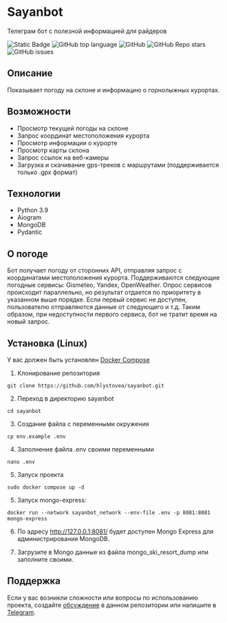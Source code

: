 # Sayanbot
Телеграм бот с полезной информацией для райдеров

![Static Badge](https://img.shields.io/badge/hlystovea-sayanbot-sayanbot)
![GitHub top language](https://img.shields.io/github/languages/top/hlystovea/sayanbot)
![GitHub](https://img.shields.io/github/license/hlystovea/sayanbot)
![GitHub Repo stars](https://img.shields.io/github/stars/hlystovea/sayanbot)
![GitHub issues](https://img.shields.io/github/issues/hlystovea/sayanbot)

## Описание
Показывает погоду на склоне и информацию о горнолыжных курортах.

## Возможности
- Просмотр текущей погоды на склоне
- Запрос координат местоположения курорта
- Просмотр информации о курорте
- Просмотр карты склона
- Запрос ссылок на веб-камеры
- Загрузка и скачивание gps-треков с маршрутами (поддерживается только .gpx формат)

## Технологии
- Python 3.9
- Aiogram
- MongoDB
- Pydantic

## О погоде
Бот получает погоду от сторонних API, отправляя запрос c координатами местоположения курорта. Поддерживаются следующие погодные сервисы: Gismeteo, Yandex, OpenWeather. Опрос сервисов происходит параллельно, но результат отдается по приоритету в указанном выше порядке. Если первый сервис не доступен, пользователю отправляются данные от следующего и т.д. Таким образом, при недоступности первого сервиса, бот не тратит время на новый запрос. 

## Установка (Linux)
У вас должен быть установлен [Docker Compose](https://docs.docker.com/compose/)

1. Клонирование репозитория 

```git clone https://github.com/hlystovea/sayanbot.git```  

2. Переход в директорию sayanbot

```cd sayanbot```

3. Создание файла с переменными окружения

```cp env.example .env```

4. Заполнение файла .env своими переменными

```nano .env```

5. Запуск проекта

```sudo docker compose up -d```

5. Запуск mongo-express:

```docker run --network sayanbot_network --env-file .env -p 8081:8081 mongo-express```

6. По адресу http://127.0.0.1:8081/ будет доступен Mongo Express для администрирования MongoDB.

7. Загрузите в Mongo данные из файла mongo_ski_resort_dump или заполните своими.

## Поддержка
Если у вас возникли сложности или вопросы по использованию проекта, создайте 
[обсуждение](https://github.com/hlystovea/reservoirs_web/issues/new/choose) в данном репозитории или напишите в [Telegram](https://t.me/hlystovea).

